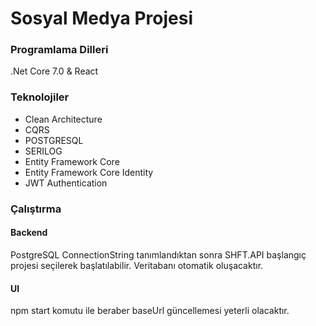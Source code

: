 # Sosyal Medya Projesi

### Programlama Dilleri

.Net Core 7.0 & React

### Teknolojiler
- Clean Architecture
- CQRS
- POSTGRESQL
- SERILOG
- Entity Framework Core
- Entity Framework Core Identity
- JWT Authentication

### Çalıştırma
#### Backend
PostgreSQL ConnectionString tanımlandıktan sonra SHFT.API başlangıç projesi seçilerek başlatılabilir. Veritabanı otomatik oluşacaktır.
#### UI
npm start komutu ile beraber baseUrl güncellemesi yeterli olacaktır.
